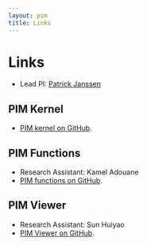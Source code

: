 ```yaml
---
layout: pim
title: Links
---
```

# Links

- Lead PI: [Patrick Janssen](http://patrick.janssen.name)

## PIM Kernel
- [PIM kernel on GitHub](https://github.com/phtj/gs-json).

## PIM Functions
- Research Assistant: Kamel Adouane
- [PIM functions on GitHub](https://github.com/phtj/gs-modelling).

## PIM Viewer
- Research Assistant: Sun Huiyao
- [PIM Viewer on GitHub](https://github.com/phtj/gs-viewer).



